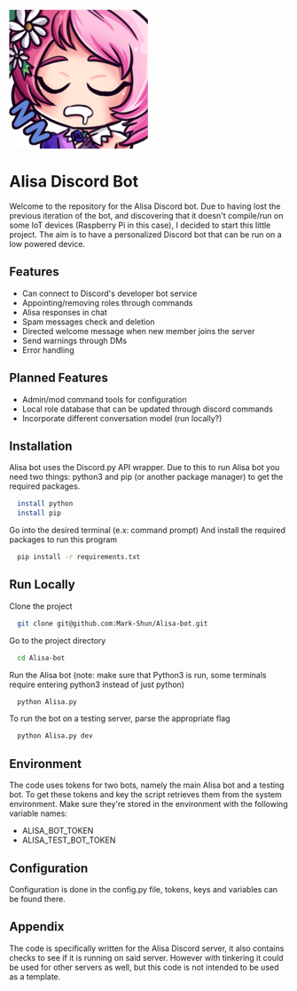 
![Alisa Sleepers Image](./images/AlisaSleepers.png?raw=true "Title")
# Alisa Discord Bot

Welcome to the repository for the Alisa Discord bot. Due to having lost the previous iteration of the bot, and discovering that it doesn't compile/run on some IoT devices (Raspberry Pi in this case), I decided to start this little project. The aim is to have a personalized Discord bot that can be run on a low powered device.

## Features

- Can connect to Discord's developer bot service
- Appointing/removing roles through commands
- Alisa responses in chat
- Spam messages check and deletion
- Directed welcome message when new member joins the server
- Send warnings through DMs
- Error handling

## Planned Features
- Admin/mod command tools for configuration
- Local role database that can be updated through discord commands
- Incorporate different conversation model (run locally?)

## Installation

Alisa bot uses the Discord.py API wrapper.
Due to this to run Alisa bot you need two things: python3 and pip (or another package manager) to get the required packages.

```bash
  install python
  install pip
```

Go into the desired terminal (e.x: command prompt)
And install the required packages to run this program
```bash
  pip install -r requirements.txt
```
    
## Run Locally

Clone the project

```bash
  git clone git@github.com:Mark-Shun/Alisa-bot.git
```

Go to the project directory

```bash
  cd Alisa-bot
```

Run the Alisa bot (note: make sure that Python3 is run, some terminals require entering python3 instead of just python)

```bash
  python Alisa.py
```

To run the bot on a testing server, parse the appropriate flag
```bash
  python Alisa.py dev
```

## Environment
The code uses tokens for two bots, namely the main Alisa bot and a testing bot.
To get these tokens and key the script retrieves them from the system environment. Make sure they're stored in the environment with the following variable names:
- ALISA_BOT_TOKEN
- ALISA_TEST_BOT_TOKEN

## Configuration
Configuration is done in the config.py file, tokens, keys and variables can be found there.

## Appendix
The code is specifically written for the Alisa Discord server, it also contains checks to see if it is running on said server.
However with tinkering it could be used for other servers as well, but this code is not intended to be used as a template.